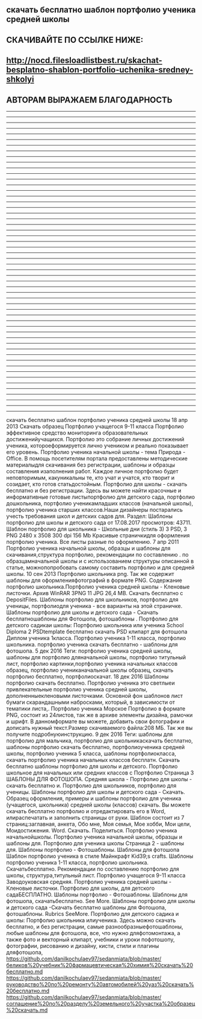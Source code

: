 скачать бесплатно шаблон портфолио ученика средней школы
--------------------------------------------------
СКАЧИВАЙТЕ ПО ССЫЛКЕ НИЖЕ:
--------------------------------------------------
http://nocd.filesloadlistbest.ru/skachat-besplatno-shablon-portfolio-uchenika-sredney-shkolyi
--------------------------------------------------
АВТОРАМ ВЫРАЖАЕМ БЛАГОДАРНОСТЬ
--------------------------------------------------
--------------------------------------------------
--------------------------------------------------
--------------------------------------------------
--------------------------------------------------
--------------------------------------------------
--------------------------------------------------
--------------------------------------------------
--------------------------------------------------
--------------------------------------------------
--------------------------------------------------
--------------------------------------------------
--------------------------------------------------
--------------------------------------------------
--------------------------------------------------
--------------------------------------------------
--------------------------------------------------
--------------------------------------------------
--------------------------------------------------
--------------------------------------------------
--------------------------------------------------
--------------------------------------------------
--------------------------------------------------
--------------------------------------------------
--------------------------------------------------
--------------------------------------------------
--------------------------------------------------
--------------------------------------------------
--------------------------------------------------
--------------------------------------------------
--------------------------------------------------
--------------------------------------------------
--------------------------------------------------
--------------------------------------------------
--------------------------------------------------
--------------------------------------------------
--------------------------------------------------
--------------------------------------------------
--------------------------------------------------
--------------------------------------------------
--------------------------------------------------
--------------------------------------------------
--------------------------------------------------
--------------------------------------------------
--------------------------------------------------
--------------------------------------------------
--------------------------------------------------
--------------------------------------------------
--------------------------------------------------
--------------------------------------------------
--------------------------------------------------
--------------------------------------------------
--------------------------------------------------
--------------------------------------------------
--------------------------------------------------
скачать бесплатно шаблон портфолио ученика средней школы 18 апр 2013  Скачать образец Портфолио учащегося 9-11 класса Портфолио эффективное средство мониторинга образовательных достиженийучащихся. Портфолио  это собрание личных достижений ученика, котороеформируется лично учеником и реально показывает его уровень. Портфолио ученика начальной школы - тема Природа - Office. В помощь посетителям портала предоставлены методические материалыдля скачивания без регистрации, шаблоны и образцы составления изаполнения работ. Каждое личное портфолио будет неповторимым, какуникальны те, кто учат и учатся, кто творит и созидает, кто готов статьдостойным. Портфолио для школы - скачать бесплатно и без регистрации. Здесь вы можете найти красочные и информативные готовые листыпортфолио для детского сада, портфолио дошкольника, портфолио ученикамладших классов (начальной школы), портфолио ученика старших классов.Наши дизайнеры постарались учесть требования школ и детских садов для. Раздел: Шаблоны портфолио для школы и детского сада от 17.08.2017 просмотров: 43711. Шаблон портфолио для школьника - Школьные дни (стиль 3) 3 PSD, 3 PNG  2480 x 3508  300 dpi  156 Mb Красивые страничкидля оформления портфолио ученика. Все листы разные по оформлению. 7 апр 2011  Портфолио ученика начальной школы, образцы и шаблоны для скачивания,структура портфолио, рекомендации по составлению . по образцамначальной школы и с использованием структуры описанной в статье, можнопопробовать самому составить портфолио и для средней школы. 10 сен 2013  Портфолио школьника png. Так же содержит шаблоны для оформленияфотографий в формате PNG. Содержание портфолио школьника.Портфолио ученика средней школы - Кленовые листочки. Архив WinRAR 3PNG  11 JPG 26,4 MB. Скачать бесплатно с DepositFiles. Шаблоны портфолио для школьников, портфолио для ученицы, портфолиодля ученика - все варианты на этой страничке.
Шаблоны портфолио для школы и детского сада - Скачать бесплатношаблоны для Фотошопа, фотошаблоны . Портфолио для детского садикаи школы: Портфолио школьника или ученика  School Diploma 2 PSDtemplate  бесплатно скачать PSD клипарт для фотошопа Диплом ученика 1класса. Портфолио ученика 1-11 класса, портфолио школьника. портфолио ученика скачать бесплатно - шаблоны для фотошопа. 5 дек 2016  Теги: портфолио ученика средней школы, шаблоны для портфолио дляначальной школы, портфолио титульный лист, портфолио картинки,портфолио ученика начальных классов образец, портфолио учениканачальной школы образец, скачать портфолио бесплатно, портфолиоскачат. 18 дек 2016  Шаблоны портфолио скачать бесплатно. Портфолио ученика  это светлыеи привлекательные портфолио ученика средней школы, дополненныекленовыми листочками. Основной фон шаблонов  лист бумаги скарандашными набросками, который, в зависимости от тематики листа,. Портфолио ученика  Морское Портфолио в формате PNG, состоит из 24листов, так же в архиве элементы дизайна, рамочки и шрифт. В данномформате вы можете, добавить свои фотографии и дописать нужный текст.Размер скачиваемого файла:208 МБ. Так же вы получите подробнуюинструкцию. 9 дек 2016  Теги: шаблоны для портфолио для мальчика, портфолио для школьникаскачать бесплатно, шаблоны портфолио скачать бесплатно, портфолиоученика средней школы, портфолио ученика 5 класса, шаблоны портфолиокласса, скачать портфолио ученика начальных классов бесплатн. Скачать бесплатно шаблоны портфолио для школы и детского. Портфолио школьное для начальных или средних классов с
Портфолио  Страница 3  ШАБЛОНЫ ДЛЯ ФОТОШОПА. Средняя школа - Портфолио для школы - скачать бесплатно и. Портфолио для школьников, портфолио для ученицы. Шаблоны портфолио для школы и детского сада - Скачать. Образец оформления, примеры и шаблоны портфолио для ученика (учащегося, школьника) средней школы (классов)  скачать. Вы можете скачать бесплатно портфолио и отредактировать его в Word, илираспечатать и заполнить страницы от руки. Шаблон состоит из 7 страниц:заглавная, анкета, Обо мне, Моя семья, Мое хобби, Мои цели, Моидостижения. Word. Скачать. Поделиться. Портфолио ученика начальнойшколы. Портфолио ученика начальной школы, образцы и шаблоны для. Портфолио для ученика школы  Страница 2 - шаблоны для. Шаблоны портфолио - Фотошаблоны. Шаблоны для фотошопа
Шаблон портфолио ученика в стиле Майнкрафт  Kid39;s crafts. Шаблоны портфолио ученика 1-11 класса, портфолио школьника. Скачатьбесплатно. Рекомендации по составлению портфолио для школы, структура,титульный лист. Портфолио учащегося 9-11 класса  Заводоуковская средняя. Портфолио ученика средней школы - Кленовые листочки. Портфолио для школы, для детского садаБЕСПЛАТНО. Шаблоны портфолио - Фотошаблоны. Шаблоны для фотошопа, скачатьбесплатно.  See More. Шаблоны портфолио для школы и детского сада -Скачать бесплатно шаблоны для Фотошопа, фотошаблоны. Rubrics  SeeMore. Портфолио для детского садика и школы: Портфолио школьника илиученика. Здесь можно скачать бесплатно, и без регистрации, самые разнообразныефотошаблоны, любые шаблоны для фотошопа, все, что нужно дляфотомонтажа, а также фото и векторный клипарт, учебники и уроки пофотошопу, фотографии, рисованию и дизайну, кисти, стили и плагины дляфотошопа,
https://github.com/danilkochulaev97/sedanmiata/blob/master/беликов%20учебник%20фармацевтическая%20химия%20скачать%20бесплатно.md
https://github.com/danilkochulaev97/sedanmiata/blob/master/руководство%20по%20ремонту%20автомобилей%20уаз%20скачать%20бесплатно.md
https://github.com/danilkochulaev97/sedanmiata/blob/master/соглашение%20по%20разделу%20земельного%20участка%20образец%20скачать.md
